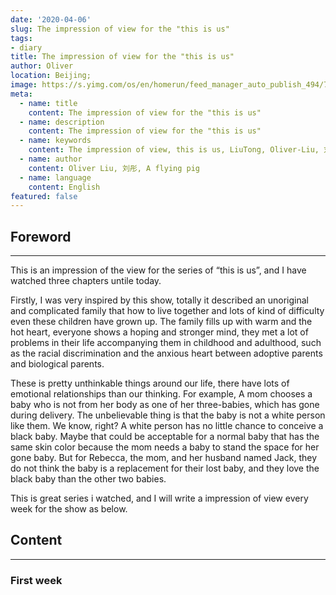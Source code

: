 ```yaml
---
date: '2020-04-06'
slug: The impression of view for the "this is us"
tags:
- diary
title: The impression of view for the "this is us"
author: Oliver
location: Beijing;
image: https://s.yimg.com/os/en/homerun/feed_manager_auto_publish_494/76617ed36f7e6bb26397b36278740f65
meta:
  - name: title
    content: The impression of view for the "this is us"
  - name: description
    content: The impression of view for the "this is us"
  - name: keywords
    content: The impression of view, this is us, LiuTong, Oliver-Liu, 刘彤
  - name: author
    content: Oliver Liu, 刘彤, A flying pig
  - name: language
    content: English
featured: false
---
```


## Foreword

--- 

This is an impression of the view for the series of “this is us”, and I have watched three chapters untile today.

Firstly, I was very inspired by this show, totally it described an unoriginal and complicated family that how to live together
 and lots of kind of difficulty even these children have grown up. The family fills up with warm and the hot heart,  everyone 
 shows a hoping and stronger mind, they met a lot of problems in their life accompanying them in childhood and adulthood, 
 such as the racial discrimination and the anxious heart between adoptive parents and biological parents.

These is pretty unthinkable things around our life, there have lots of emotional relationships than our thinking. For example, 
A mom chooses a  baby who is not from her body as one of her three-babies, which has gone during delivery. 
The unbelievable thing is that the baby is not a white person like them. We know, right?  A white person has no little chance to conceive a black baby. 
Maybe that could be acceptable for a normal baby that has the same skin color because the mom needs a baby to stand the space for her gone baby. But for Rebecca, 
the mom, and her husband named Jack, they do not think the baby is a replacement for their lost baby, and they love the black baby than the other two babies.

This is great series i watched, and I will write a impression of view every week for the show as below.

## Content

--- 

### First week
